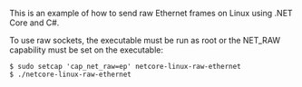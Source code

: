 This is an example of how to send raw Ethernet frames on Linux using .NET Core and C#.

To use raw sockets, the executable must be run as root or the NET_RAW capability must be set on the executable:

```
$ sudo setcap 'cap_net_raw=ep' netcore-linux-raw-ethernet
$ ./netcore-linux-raw-ethernet
```
